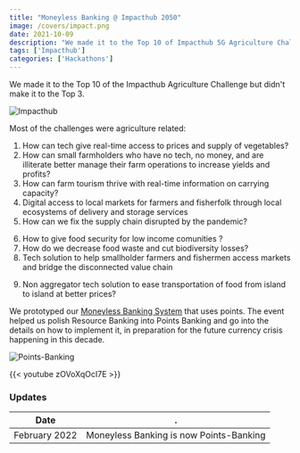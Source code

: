 ```yaml
---
title: "Moneyless Banking @ Impacthub 2050"
image: /covers/impact.png
date: 2021-10-09
description: "We made it to the Top 10 of Impacthub 5G Agriculture Challenge"
tags: ['Impacthub']
categories: ['Hackathons']
---
```



We made it to the Top 10 of the Impacthub Agriculture Challenge but didn't make it to the Top 3.

![Impacthub](/covers/impact.png)


Most of the challenges were agriculture related:

1. How can tech give real-time access to prices and supply of vegetables? 
2. How can small farmholders who have no tech, no money, and are illiterate better manage their farm operations to increase yields and profits? 
3. How can farm tourism thrive with real-time information on carrying capacity?
4. Digital access to local markets for farmers and fisherfolk through local ecosystems of delivery and storage services  
5. How can we fix the supply chain disrupted by the pandemic? 
<!-- food chain for low income communities  -->
6. How to give food security for low income comunities ? 
7. How do we decrease food waste and cut biodiversity losses?  
8. Tech solution to help smallholder farmers and fishermen access markets and bridge the disconnected value chain
 <!-- non-aggregator disconnected value chain bridge  -->
9. Non aggregator tech solution to ease transportation of food from island to island at better prices?


We prototyped our [Moneyless Banking System](/banking) that uses points. The event helped us polish Resource Banking into Points Banking and go into the details on how to implement it, in preparation for the future currency crisis happening in this decade.

![Points-Banking](/og/moneyless.jpg)

{{< youtube zOVoXqOcI7E >}}



<!-- #elevator:
Moneyless Banking is a decentralized rationing system that uses points that are pegged to food. It uses labor theory of value mentioned in The Wealth of Nations to remove the blockages in value-creation in order to increase the real wealth of society. It can be implemented by companies who want so save on cash, NGOs who want an alternative to UBI, and cash-strapped local governments who want an alterantive to money-welfare systems.

#problem
The invention of money in the 17th century led to economic growth by making exchange convenient. But it also allowed inequality, bubbles, crashes, and inflation. We invent moneyless banking as an alternative to money in order to provide economic safety against such problems.

#solution
Moneyless Banking uses points arbitrarily created by point-banks, just as commercial banks create money through fractional reserves. These points are pegged to grains and are not exchangeable with other point-banks or the market. Therefore, the points are not currency, but a store of value. This makes it resistant to inflation and financial crises. A precursor of this system is the moneyless economy of the Inca empire. We plan to implement it as a moneyless alternative to Universal Basic Income.

#target
We target companies and local governments which have severe money problems, or NGOs which are addressing severe socioeconomic issues in communities that are caused by the lack of money. 

#problem
The Bretton Woods agreement of 1944 US dollar as international currency instead of gold. This led to a discrepancy between the local USD and the Eurodollar. This was solved by the Nixon shock which created made the USD fiat. This led to stagflation as the USD in the US devalued to match the Eurodollar and petrodollar. This fiat USD then led to the stock market bubbles, 1997 Asian Crisis, 2008 Financial Crisis.

#solution
We bring back the Multilateral Clearing proposed by John Maynard Keynes and EF Schumacher as alternatives to Bretton Woods. Instead of a single USD international currency, each country has a clearing fund that uses local currency pegged to gold or grains. This makes currency speculation obsolete. Instead of forex trading, international investors invest in each country's clearing funds which go directly to exporters. 

#target
It is aimed for importers, exporters, customs, and commercial banks. We expect a future USD crisis to make this system worth looking into. 
 -->





### Updates

Date | .
--- | ---
February 2022 | Moneyless Banking is now Points-Banking

